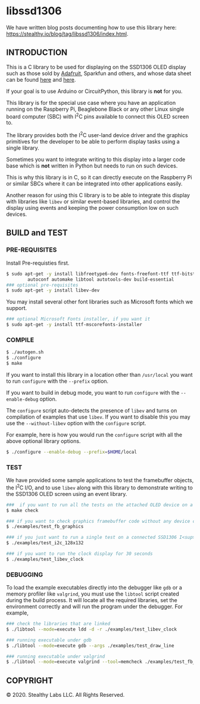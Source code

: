 # libssd1306

We have written blog posts documenting how to use this library here:
<https://stealthy.io/blog/tag/libssd1306/index.html>.

## INTRODUCTION

This is a C library to be used for displaying on the SSD1306 OLED display such
as those sold by [Adafruit](https://www.adafruit.com/product/326), Sparkfun and
others, and whose data sheet can be found [here](https://www.olimex.com/Products/Modules/LCD/MOD-OLED-128x64/resources/SSD1306.pdf) and [here](https://cdn-shop.adafruit.com/datasheets/SSD1306.pdf).

If your goal is to use Arduino or CircuitPython, this library is **not** for
you.

This library is for the special use case where you have an application running
on the Raspberry Pi, Beaglebone Black or any other Linux single board computer
(SBC) with I<sup>2</sup>C pins available to connect this OLED screen to.

The library provides both the I<sup>2</sup>C user-land device driver and the graphics
primitives for the developer to be able to perform display tasks using a single
library.

Sometimes you want to integrate writing to this display into a larger code base which is
**not** written in Python but needs to run on such devices.

This is why this library is in C, so it can directly execute on the Raspberry Pi
or similar SBCs where it can be integrated into other applications easily.

Another reason for using this C library is to be able to integrate this display
with libraries like `libev` or similar event-based libraries,  and control
the display using events and keeping the power consumption low on such devices.


## BUILD and TEST

### PRE-REQUISITES

Install Pre-requisties first.

```bash
$ sudo apt-get -y install libfreetype6-dev fonts-freefont-ttf ttf-bitstream-vera \
        autoconf automake libtool autotools-dev build-essential
### optional pre-requisites
$ sudo apt-get -y install libev-dev
```

You may install several other font libraries such as Microsoft fonts which we
support.

```bash
### optional Microsoft Fonts installer, if you want it
$ sudo apt-get -y install ttf-mscorefonts-installer
```

### COMPILE

```bash
$ ./autogen.sh
$ ./configure
$ make
```

If you want to install this library in a location other than `/usr/local` you
want to run `configure` with the `--prefix` option.

If you want to build in debug mode, you want to run `configure` with the
`--enable-debug` option.

The `configure` script auto-detects the presence of `libev` and
turns on compilation of examples that use `libev`. If you want to
disable this you may use the `--without-libev` option with
the `configure` script.

For example, here is how you would run the `configure` script with all the above
optional library options.

```bash
$ ./configure --enable-debug --prefix=$HOME/local
```

### TEST

We have provided some sample applications to test the framebuffer objects, the
I<sup>2</sup>C I/O, and to use `libev` along with this library to demonstrate
writing to the SSD1306 OLED screen using an event library.

```bash
###  if you want to run all the tests on the attached OLED device on a Raspberry Pi
$ make check

### if you want to check graphics framebuffer code without any device connected
$ ./examples/test_fb_graphics

### if you just want to run a single test on a connected SSD1306 I<sup>2</sup>C device  manually
$ ./examples/test_i2c_128x132

### if you want to run the clock display for 30 seconds
$ ./examples/test_libev_clock

```

### DEBUGGING

To load the example executables directly into the debugger like `gdb` or a
memory profiler like `valgrind`, you must use the `libtool` script created
during the build process. It will locate all the required libraries, set the
environment correctly and will run the program under the debugger. For example,

```bash
### check the libraries that are linked
$ ./libtool --mode=execute ldd -d -r ./examples/test_libev_clock

### running executable under gdb
$ ./libtool --mode=execute gdb --args ./examples/test_draw_line

### running executable under valgrind
$ ./libtool --mode=execute valgrind --tool=memcheck ./examples/test_fb_graphics
```

## COPYRIGHT

&copy; 2020. Stealthy Labs LLC. All Rights Reserved.
